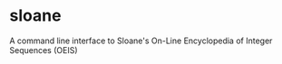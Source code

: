 sloane
======

A command line interface to Sloane's On-Line Encyclopedia of Integer Sequences (OEIS)